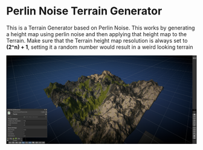 # Perlin Noise Terrain Generator
This is a Terrain Generator based on Perlin Noise. This works by generating a height map using perlin noise and then applying that height map to the Terrain.
Make sure that the Terrain height map resolution is always set to **(2^n) + 1**, setting it a random number would result in a weird looking terrain


![Showcase](image.png)  

